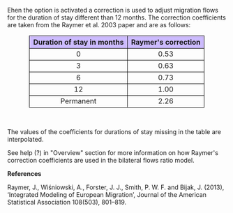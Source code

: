 Ehen the option is activated a correction is used to adjust migration flows for the duration of stay different than 12 months. The correction coefficients are taken from the Raymer et al. 2003 paper and are as follows:

<style>

th {
  border: 1px solid black;
  border-collapse: collapse;
  background-color: #CCBBFF;
  text-align: center;
}

td {
  border: 1px solid black;
  border-collapse: collapse;
}

tr:hover {background-color: #E0DDFF;}

table {
  border-collapse: collapse;
  width:80%;
  align: center;
}

</style>
<center>

|        Duration of stay in months       |        Raymer's correction      |
|:---------------------------------------:|:-------------------------------:|
|                     0                   |              0.53               |
|                     3                   |              0.63               |
|                     6                   |              0.73               |
|                    12                   |              1.00               |
|                Permanent                |              2.26               |
<br>
</center>

The values of the coefficients for durations of stay missing in the table are interpolated. 

See help (?) in "Overview" section for more information on how Raymer's correction coefficients are used in the bilateral flows ratio model.

**References**

Raymer, J., Wiśniowski, A., Forster, J. J., Smith, P. W. F. and Bijak, J. (2013), ‘Integrated Modeling of European Migration’, Journal of the American Statistical Association 108(503), 801–819.
